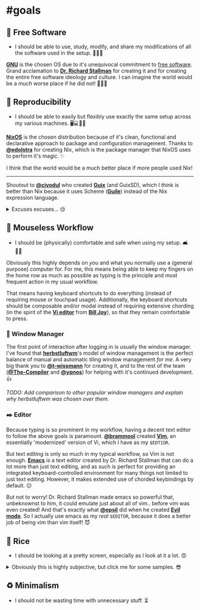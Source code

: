 <!-- vim: syntax=off
-->
# #goals

## 🚀 Free Software

- I should be able to use, study, modify, and share my modifications of all the
  software used in the setup. 🙈🙉🙊

**[GNU]** is the chosen OS due to it's unequivocal commitment to [free
software][free-sw]. Grand acclamation to **[Dr. Richard Stallman][rms]** for
creating it and for creating the entire free software ideology and culture. I
can imagine the world would be a *much* worse place if he did not! 👏👏👏

[free-sw]: https://www.gnu.org/philosophy/free-sw.en.html
[GNU]:     https://www.gnu.org/gnu/gnu.en.html
[rms]:     https://stallman.org/

## 🥗 Reproducibility

- I should be able to easily but flexibly use exactly the same setup across my
  various machines. 🖥️💻👩‍💻

**[NixOS]** is the chosen distribution because of it's clean, functional and
declarative approach to package and configuration management. Thanks to
**[@edolstra]** for creating Nix, which is the package manager that NixOS uses
to perform it's magic. ✨

I think that the world would be a much better place if more people used Nix!

---

Shoutout to **[@civodul]** who created **[Guix]** (and GuixSD), which I think
is better than Nix because it uses Scheme (**[Guile]**) instead of the Nix
expression language.

<details>
  <summary>Excuses excuses... 😒</summary>

  I would use GuixSD instead of NixOS if it had all the packages I use, and if
  I didn't have to build so many things from GuixSD. I regularly use small
  laptops with limited RAM that simply run out of memory before being able to
  upgrade all packages on GuixSD, because Guix tends to require building so
  many things, making it impossible to use on these machines. Nix on the other
  hand very rarely requires it. 🤷‍
</details>

[@civodul]:  https://github.com/civodul
[@edolstra]: https://github.com/edolstra
[Guile]:     https://www.gnu.org/software/guile/
[Guix]:      https://www.gnu.org/software/guix/
[NixOS]:     https://nixos.org

## 💅 Mouseless Workflow

- I should be (physically) comfortable and safe when using my setup. 🛋️💆‍♀️

Obviously this highly depends on *you* and what you normally use a (general
purpose) computer for. For me, this means being able to keep my fingers on the
home row as much as possible as typing is the principle and most frequent
action in my usual workflow.

That means having keyboard shortcuts to do everything (instead of requiring
mouse or touchpad usage). Additionally, the keyboard shortcuts should be
composable and/or modal instead of requiring extensive chording (in the spirit
of the **[Vi editor][vi]** from **[Bill Joy]**), so that they remain
comfortable to press.

### 🏨 Window Manager

The first point of interaction after logging in is usually the window manager.
I've found that **[herbstluftwm]**'s model of window management is the perfect
balance of manual and automatic tiling window management *for me*. A very big
thank you to **[@t-wissmann]** for creating it, and to the rest of the team
(**[@The-Compiler]** and **[@ypnos]**) for helping with it's continued
development. 👍

*TODO: Add comparison to other popular window managers and explain why
herbstluftwm was chosen over them.*

### ✒️ Editor

Because typing is so prominent in my workflow, having a decent text editor to
follow the above goals is paramount. **[@brammool]** created **[Vim]**, an
essentially 'modernized' version of Vi, which I have as my `$EDTIOR`.

But text editing is only so much in my typical workflow, so Vim is not enough.
**[Emacs]** is a text editor created by Dr. Richard Stallman that can do a lot
more than just text editing, and as such is perfect for providing an integrated
keyboard-controlled environment for many things not limited to just text
editing. However, it makes extended use of chorded keybindings by default. 😕

But not to worry! Dr. Richard Stallman made emacs so powerful that, unbeknownst
to him, it could emulate just about all of vim.. before vim was even created!
And that's exactly what **[@epsil]** did when he created **[Evil mode]**. So I
actually use emacs as my *real* `$EDITOR`, because it does a better job of
being vim than vim itself! 😈

[Bill Joy]:      https://en.wikipedia.org/wiki/Bill_Joy
[@brammool]:     https://github.com/brammool
[herbstluftwm]:  http://www.herbstluftwm.org
[Emacs]:         https://www.gnu.org/software/emacs
[@epsil]:        https://github.com/epsil
[Evil Mode]:     https://github.com/emacs-evil/evil
[@t-wissmann]:   https://github.com/t-wissmann
[@The-Compiler]: https://github.com/The-Compiler
[vi]:            https://en.wikipedia.org/wiki/Vi
[Vim]:           http://www.vim.org/
[@ypnos]:        https://github.com/ypnos

## 💄 Rice

- I should be looking at a pretty screen, especially as I look at it a lot. 😍

<details>
  <summary>Obviously this is highly subjective, but click me for some samples.
  😎</summary>

  *TODO: Add screenshots here.*
</details>

## ♻️ Minimalism

- I should not be wasting time with unnecessary stuff. ⏳

